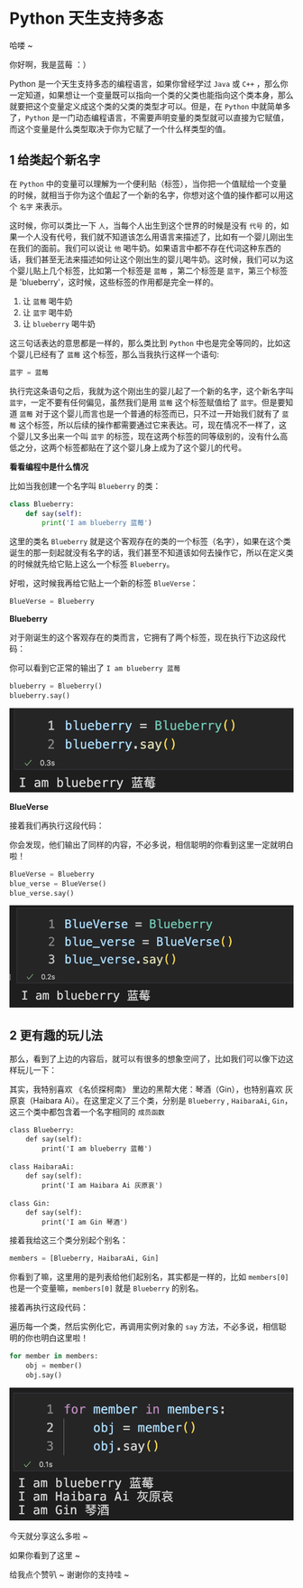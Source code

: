 # Python 天生支持多态

哈喽 ~ 

你好啊，我是蓝莓 ：）

Python 是一个天生支持多态的编程语言，如果你曾经学过 `Java` 或 `C++` ，那么你一定知道，如果想让一个变量既可以指向一个类的父类也能指向这个类本身，那么就要把这个变量定义成这个类的父类的类型才可以。但是，在 `Python` 中就简单多了，`Python` 是一门动态编程语言，不需要声明变量的类型就可以直接为它赋值，而这个变量是什么类型取决于你为它赋了一个什么样类型的值。



## 1 给类起个新名字

在  `Python`  中的变量可以理解为一个便利贴（标签），当你把一个值赋给一个变量的时候，就相当于你为这个值起了一个新的名字，你想对这个值的操作都可以用这个 `名字` 来表示。

这时候，你可以类比一下 `人`，当每个人出生到这个世界的时候是没有 `代号` 的，如果一个人没有代号，我们就不知道该怎么用语言来描述了，比如有一个婴儿刚出生在我们的面前。我们可以说让 `他` 喝牛奶。如果语言中都不存在代词这种东西的话，我们甚至无法来描述如何让这个刚出生的婴儿喝牛奶。这时候，我们可以为这个婴儿贴上几个标签，比如第一个标签是 `蓝莓` ，第二个标签是 `蓝宇`，第三个标签是 'blueberry'，这时候，这些标签的作用都是完全一样的。

1. 让 `蓝莓` 喝牛奶
2. 让 `蓝宇` 喝牛奶
3. 让 `blueberry` 喝牛奶

这三句话表达的意思都是一样的，那么类比到 `Python` 中也是完全等同的，比如这个婴儿已经有了 `蓝莓` 这个标签，那么当我执行这样一个语句:

```python
蓝宇 = 蓝莓
```

执行完这条语句之后，我就为这个刚出生的婴儿起了一个新的名字，这个新名字叫 `蓝宇`，一定不要有任何偏见，虽然我们是用 `蓝莓` 这个标签赋值给了 `蓝宇`。但是要知道 `蓝莓` 对于这个婴儿而言也是一个普通的标签而已，只不过一开始我们就有了 `蓝莓` 这个标签，所以后续的操作都需要通过它来表达。可，现在情况不一样了，这个婴儿又多出来一个叫 `蓝宇` 的标签，现在这两个标签的同等级别的，没有什么高低之分，这两个标签都贴在了这个婴儿身上成为了这个婴儿的代号。

**看看编程中是什么情况**

比如当我创建一个名字叫 `Blueberry` 的类：

```python
class Blueberry:
    def say(self):
        print('I am blueberry 蓝莓')
```

这里的类名 `Blueberry` 就是这个客观存在的类的一个标签（名字），如果在这个类诞生的那一刻起就没有名字的话，我们甚至不知道该如何去操作它，所以在定义类的时候就先给它贴上这么一个标签 `Blueberry`。

好啦，这时候我再给它贴上一个新的标签 `BlueVerse`：

```python
BlueVerse = Blueberry
```



**Blueberry**

对于刚诞生的这个客观存在的类而言，它拥有了两个标签，现在执行下边这段代码：

你可以看到它正常的输出了 `I am blueberry 蓝莓`

```python
blueberry = Blueberry()
blueberry.say()
```

![image-20221015091235341](./content.assets/image-20221015091235341.png)



**BlueVerse**

接着我们再执行这段代码：

你会发现，他们输出了同样的内容，不必多说，相信聪明的你看到这里一定就明白啦！

```python
BlueVerse = Blueberry
blue_verse = BlueVerse()
blue_verse.say()
```

![](./content.assets/image-20221015091523700.png)



## 2 更有趣的玩儿法

那么，看到了上边的内容后，就可以有很多的想象空间了，比如我们可以像下边这样玩儿一下：

其实，我特别喜欢 《名侦探柯南》 里边的黑帮大佬：琴酒（Gin），也特别喜欢 灰原哀（Haibara Ai）。在这里定义了三个类，分别是 `Blueberry` , `HaibaraAi`, `Gin`，这三个类中都包含着一个名字相同的 `成员函数`

```
class Blueberry:
    def say(self):
        print('I am blueberry 蓝莓')

class HaibaraAi:
    def say(self):
        print('I am Haibara Ai 灰原哀')
        
class Gin:
    def say(self):
        print('I am Gin 琴酒')
```

接着我给这三个类分别起个别名：

```python
members = [Blueberry, HaibaraAi, Gin]
```

你看到了嘛，这里用的是列表给他们起别名，其实都是一样的，比如 `members[0]` 也是一个变量嘛，`members[0]` 就是 `Blueberry` 的别名。

接着再执行这段代码：

遍历每一个类，然后实例化它，再调用实例对象的 `say` 方法，不必多说，相信聪明的你也明白这里啦！

```python
for member in members:
    obj = member()
    obj.say()
```

![](./content.assets/image-20221015094038237.png)



今天就分享这么多啦 ~ 

如果你看到了这里 ~ 

给我点个赞叭 ~ 谢谢你的支持哇 ~ 



